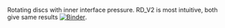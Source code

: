 Rotating discs with inner interface pressure.
RD_V2 is most intuitive, both give same results [![Binder](https://binder.projectpythia.org/badge_logo.svg)](https://binder.projectpythia.org/v2/gh/mark-bak/rotating-discs/HEAD?urlpath=%2Fdoc%2Ftree%2FRotating_discs_V2).
